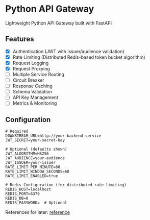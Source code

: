 # Python API Gateway
Lightweight Python API Gateway built with FastAPI

## Features

- [x] Authentication (JWT with issuer/audience validation)
- [x] Rate Limiting (Distributed Redis-based token bucket algorithm)
- [x] Request Logging
- [x] Request Proxying
- [ ] Multiple Service Routing
- [ ] Circuit Breaker
- [ ] Response Caching
- [ ] Schema Validation
- [ ] API Key Management
- [ ] Metrics & Monitoring

## Configuration

```
# Required
DOWNSTREAM_URL=http://your-backend-service
JWT_SECRET=your-secret-key

# Optional (defaults shown)
JWT_ALGORITHM=HS256
JWT_AUDIENCE=your-audience
JWT_ISSUER=your-issuer
RATE_LIMIT_PER_MINUTE=60
RATE_LIMIT_WINDOW_SECONDS=60
RATE_LIMIT_ENABLED=true

# Redis Configuration (for distributed rate limiting)
REDIS_HOST=localhost
REDIS_PORT=6379
REDIS_DB=0
REDIS_PASSWORD=  # Optional
```

References for later: [reference](https://github.com/MJ-API-Development/api-gateway/blob/master/src/prefetch/dynamic_urls.py)